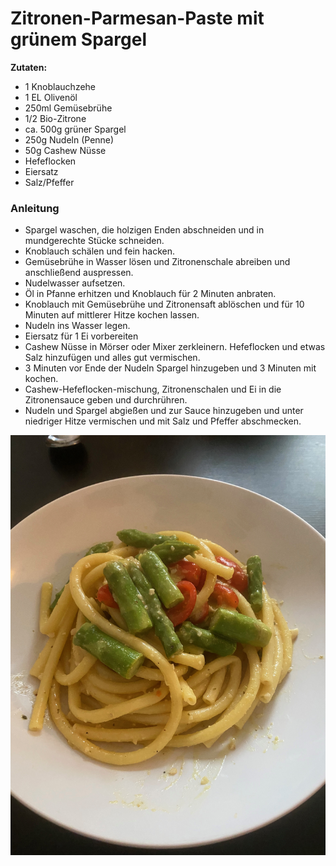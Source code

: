 # Zitronen-Parmesan-Paste mit grünem Spargel

**Zutaten:**
- 1 Knoblauchzehe
- 1 EL Olivenöl
- 250ml Gemüsebrühe
- 1/2 Bio-Zitrone
- ca. 500g grüner Spargel
- 250g Nudeln (Penne)
- 50g Cashew Nüsse
- Hefeflocken
- Eiersatz
- Salz/Pfeffer

### Anleitung
- Spargel waschen, die holzigen Enden abschneiden und in mundgerechte Stücke schneiden.
- Knoblauch schälen und fein hacken.
- Gemüsebrühe in Wasser lösen und Zitronenschale abreiben und anschließend auspressen.
- Nudelwasser aufsetzen.
- Öl in Pfanne erhitzen und Knoblauch für 2 Minuten anbraten.
- Knoblauch mit Gemüsebrühe und Zitronensaft ablöschen und für 10 Minuten auf mittlerer Hitze kochen lassen.
- Nudeln ins Wasser legen.
- Eiersatz für 1 Ei vorbereiten
- Cashew Nüsse in Mörser oder Mixer zerkleinern. Hefeflocken und etwas Salz hinzufügen und alles gut vermischen.
- 3 Minuten vor Ende der Nudeln Spargel hinzugeben und 3 Minuten mit kochen.
- Cashew-Hefeflocken-mischung, Zitronenschalen und Ei in die Zitronensauce geben und durchrühren.
- Nudeln und Spargel abgießen und zur Sauce hinzugeben und unter niedriger Hitze vermischen und mit Salz und Pfeffer abschmecken.

![Zitrone-Parmesan-Spargel](../assets/images/Zitrone-Parmesan-Spargel.jpeg)
